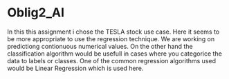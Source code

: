 # Oblig2_AI

In this this assignment i chose the TESLA stock use case. Here it seems to be more appropriate to use the regression technique. We are working on predictiong contionuous numerical values. On the other hand the classification algorithm would be usefull in cases where you categorice the data to labels or classes. One of the common regression algorithms used would be Linear Regression which is used here.
